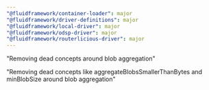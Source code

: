 ```yaml
---
"@fluidframework/container-loader": major
"@fluidframework/driver-definitions": major
"@fluidframework/local-driver": major
"@fluidframework/odsp-driver": major
"@fluidframework/routerlicious-driver": major
---
```


"Removing dead concepts around blob aggregation"

"Removing dead concepts like aggregateBlobsSmallerThanBytes and minBlobSize around blob aggregation"
